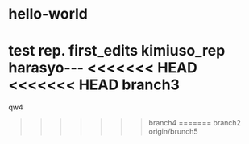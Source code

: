 # hello-world
test rep.
first_edits
kimiuso_rep
harasyo---
<<<<<<< HEAD
<<<<<<< HEAD
branch3
=======
qw4
>>>>>>> branch4
=======
branch2
>>>>>>> origin/brunch5

